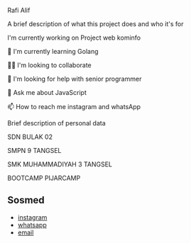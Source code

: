 
Rafi Alif

A brief description of what this project does and who it's for


I'm currently working on Project web kominfo

🧠 I'm currently learning Golang

👯‍♀️ I'm looking to collaborate

🤔 I'm looking for help with senior programmer

💬 Ask me about JavaScript

📫 How to reach me instagram and whatsApp


Brief description of personal data

SDN BULAK 02

SMPN 9 TANGSEL

SMK MUHAMMADIYAH 3 TANGSEL

BOOTCAMP PIJARCAMP 

## Sosmed

- [instagram](https://www.instagram.com/rapiialip__)
- [whatsapp](https://wa.me/+6287880258379)
- [email](rafialif88@gmail.com)

